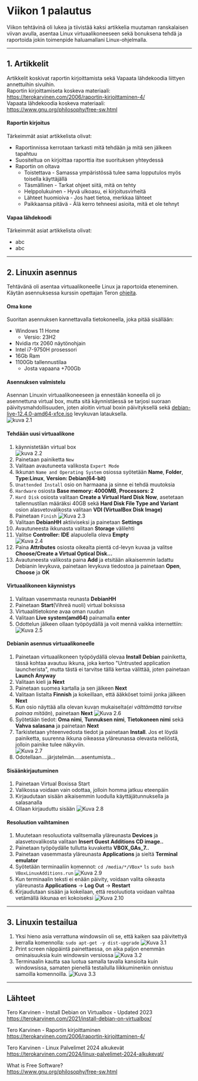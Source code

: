 # Viikon 1 palautus

Viikon tehtävinä oli lukea ja tiivistää kaksi artikkelia muutaman ranskalaisen viivan avulla, asentaa Linux virtuaalikoneeseen sekä bonuksena tehdä ja raportoida jokin toimenpide haluamallani Linux-ohjelmalla.

---

## 1. Artikkelit

Artikkelit koskivat raportin kirjoittamista sekä Vapaata lähdekoodia liittyen annettuihin sivuihin.  
Raportin kirjoittamiseta koskeva materiaali: https://terokarvinen.com/2006/raportin-kirjoittaminen-4/  
Vapaata lähdekoodia koskeva materiaali: https://www.gnu.org/philosophy/free-sw.html

#### Raportin kirjoitus

Tärkeimmät asiat artikkelista olivat:

- Raportinnissa kerrotaan tarkasti mitä tehdään ja mitä sen jälkeen tapahtuu
- Suositeltua on kirjoittaa raporttia itse suorituksen yhteydessä
- Raportin on oltava
    - Toistettava - Samassa ympäristössä tulee sama lopputulos myös toisella käyttäjällä
    - Täsmällinen - Tarkat ohjeet siitä, mitä on tehty
    - Helppolukuinen - Hyvä ulkoasu, ei kirjoitusvirheitä
    - Lähteet huomioiva - Jos haet tietoa, merkkaa lähteet
    - Paikkaansa pitävä - Älä kerro tehneesi asioita, mitä et ole tehnyt

#### Vapaa lähdekoodi

Tärkeimmät asiat artikkelista olivat:

- abc
- abc

---

## 2. Linuxin asennus

Tehtävänä oli asentaa virtuaalikoneelle Linux ja raportoida eteneminen. Käytän asennuksessa kurssin opettajan Teron [ohjeita](https://terokarvinen.com/2021/install-debian-on-virtualbox/).

#### Oma kone

Suoritan asennuksen kannettavalla tietokoneella, joka pitää sisällään:

- Windows 11 Home
  - Versio: 23H2
- Nvidia rtx 2060 näytönohjain
- Intel i7-9750H prosessori
- 16Gb Ram
- 1100Gb tallennustilaa
  - Josta vapaana +700Gb

#### Asennuksen valmistelu

Asennan Linuxin virtuaalikoneeseen ja ennestään koneella oli jo asennettuna virtual box, mutta sitä käynnistäessä se tarjosi suoraan päivitysmahdollisuuden, joten aloitin virtual boxin päivityksellä sekä [debian-live-12.4.0-amd64-xfce.iso](https://cdimage.debian.org/debian-cd/current-live/amd64/iso-hybrid/) levykuvan latauksella.  
![kuva 2.1](kuva2.1.png)

#### Tehdään uusi virtuaalikone

1. käynnistetään virtual box  
    ![kuva 2.2](kuva2.2.png)
2. Painetaan painiketta `New`
3. Valitaan avautuneeta valikosta `Expert Mode`
4. Ikkunan `Name and Operating System` osiossa syötetään **Name**, **Folder**, **Type:Linux**, **Version: Debian(64-bit)**
5. `Unattended Install` osio on harmaana ja sinne ei tehdä muutoksia
6. `Hardware` osiosta **Base memory: 4000MB**, **Processors: 2**
7. `Hard Disk` osiosta valitaan **Create a Virtual Hard Disk Now**, asetetaan tallennustilan määräksi 40GB sekä **Hard Disk File Type and Variant** osion alasvetovalikosta valitaan **VDI (VirtualBox Disk Image)**
8. Painetaan `Finish`
   ![Kuva 2.3](kuva2.3.png)
9. Valitaan **DebianHH** aktiiviseksi ja painetaan **Settings**
10. Avautuneesta ikkunasta valitaan **Storage** välilehti
11. Valitse **Controller: IDE** alapuolella oleva **Empty**  
    ![Kuva 2.4](kuva2.4.png)
12. Paina **Attributes** osiosta oikealta pientä cd-levyn kuvaa ja valitse **Choose/Create a Virtual Optical Disk...**
13. Avautuneesta valikosta paina **Add** ja etsitään aikaisemmin ladattu Debianin levykuva, painetaan levykuva tiedostoa ja painetaan **Open**, **Choose** ja **OK**

#### Virtuaalikoneen käynnistys

1. Valitaan vasemmasta reunasta **DebianHH**
2. Painetaan **Start**(Vihreä nuoli) virtual boksissa
3. Virtuaalitietokone avaa oman ruudun
4. Valitaan **Live system(amd64)** painamalla **enter**
5. Odottelun jälkeen ollaan työpöydällä ja voit mennä vaikka internettiin:
   ![Kuva 2.5](kuva2.5.png)

#### Debianin asennus virtuaalikoneelle

1. Painetaan virtuaalikoneen työpöydällä olevaa **Install Debian** painiketta, tässä kohtaa avautuu ikkuna, joka kertoo "Untrusted application launcherista", mutta tästä ei tarvitse tällä kertaa välittää, joten painetaan **Launch Anyway**
2. Valitaan kieli ja **Next**
3. Painetaan suomea kartalla ja sen jälkeen **Next**
4. Valitaan listalta **Finnish** ja kokeillaan, että ääkköset toimii jonka jälkeen **Next**
5. Kun osio näyttää alla olevan kuvan mukaiselta(_ei välttämättä tarvitse painaa mitään_), painetaan **Next**
   ![Kuva 2.6](kuva2.6.png)
6. Syötetään tiedot: **Oma nimi**, **Tunnuksen nimi**, **Tietokoneen nimi** sekä **Vahva salasana** ja painetaan **Next**
7. Tarkistetaan yhteenvedosta tiedot ja painetaan **Install**. Jos et löydä painiketta, suurenna ikkuna oikeassa yläreunassa olevasta neliöstä, jolloin painike tulee näkyviin.  
   ![Kuva 2.7](kuva2.7.png)
8. Odotellaan....järjstelmän.....asentumista...

#### Sisäänkirjautuminen

1. Painetaan Virtual Boxissa Start
2. Valikossa voidaan vain odottaa, jolloin homma jatkuu eteenpäin
3. Kirjaudutaan sisään aikaisemmin luodulla käyttäjätunnuksella ja salasanalla
4. Ollaan kirjauduttu sisään
   ![Kuva 2.8](kuva2.8.png)

#### Resoluution vaihtaminen

1. Muutetaan resoluutiota valitsemalla yläreunasta **Devices** ja alasvetovalikosta valitaan **Insert Guest Additions CD image..**
2. Painetaan työpöydälle tullutta kuvaketta **VBOX_GAs_7..**
3. Painetaan vasemmasta yläreunasta **Applications** ja sieltä **Terminal emulator**
4. Syötetään terminaaliin komennot:
   `cd /media/*/VBox*`
   `ls`
   `sudo bash VBoxLinuxAdditions.run`
   ![Kuva 2.9](kuva2.9.png)
5. Kun terminaalin teksti ei enään päivity, voidaan valita oikeasta yläreunasta **Applications** -> **Log Out** -> **Restart**
6. Kirjaudutaan sisään ja kokeilaan, että resoluutiota voidaan vaihtaa vetämällä ikkunaa eri kokoiseksi
   ![Kuva 2.10](kuva2.10.png)


---

## 3. Linuxin testailua

1. Yksi hieno asia verrattuna windowsiin oli se, että kaiken saa päivitettyä kerralla komennolla:
   `sudo apt-get -y dist-upgrade`
   ![Kuva 3.1](kuva3.1.png)
2. Print screen näppäintä painettaessa, on aika paljon enemmän ominaisuuksia kuin windowsin versiossa
   ![Kuva 3.2](kuva3.2.png)
3. Terminaalin kautta saa luotua samalla tavalla kansioita kuin windowsissa, samaten pienellä testailulla liikkuminenkin onnistuu samoilla komennoilla.
   ![Kuva 3.3](kuva3.3.png)

---

## Lähteet
Tero Karvinen - Install Debian on Virtualbox - Updated 2023  
https://terokarvinen.com/2021/install-debian-on-virtualbox/  

Tero Karvinen - Raportin kirjoittaminen  
https://terokarvinen.com/2006/raportin-kirjoittaminen-4/  

Tero Karvinen - Linux Palvelimet 2024 alkukevät  
https://terokarvinen.com/2024/linux-palvelimet-2024-alkukevat/  

What is Free Software?  
https://www.gnu.org/philosophy/free-sw.html  
